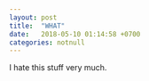 ```yaml
---
layout: post
title:  "WHAT"
date:   2018-05-10 01:14:58 +0700
categories: notnull
---
```

I hate this stuff very much.
